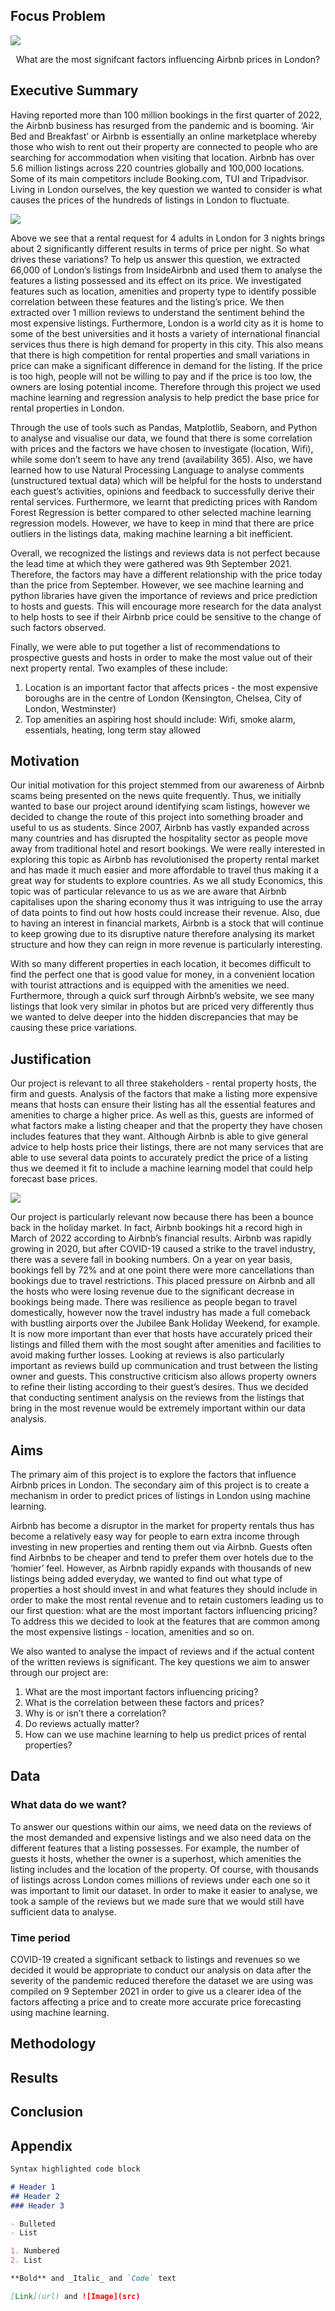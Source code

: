 
## Focus Problem


![](Images/image10.jpg)
<p align="center"> What are the most signifcant factors influencing Airbnb prices in London? </p>

## Executive Summary 
Having reported more than 100 million bookings in the first quarter of 2022, the Airbnb business has resurged from the pandemic and is booming. ‘Air Bed and Breakfast’ or Airbnb is essentially an online marketplace whereby those who wish to rent out their property are connected to people who are searching for accommodation when visiting that location. Airbnb has over 5.6 million listings across 220 countries globally and 100,000 locations. Some of its main competitors include Booking.com, TUI and Tripadvisor. 
Living in London ourselves, the key question we wanted to consider is what causes the prices of the hundreds of listings in London to fluctuate. 

![](Images/airbnb.png)
<p align="center">
  
Above we see that a rental request for 4 adults in London for 3 nights brings about 2 significantly different results in terms of price per night. So what drives these variations? To help us answer this question, we extracted 66,000 of London’s listings from InsideAirbnb and used them to analyse the features a listing possessed and its effect on its price. We investigated features such as location, amenities and property type to identify possible correlation between these features and the listing’s price. We then extracted over 1 million reviews to understand the sentiment behind the most expensive listings. Furthermore, London is a world city as it is home to some of the best universities and it hosts a variety of international financial services thus there is high demand for property in this city. This also means that there is high competition for rental properties and small variations in price can make a significant difference in demand for the listing. If the price is too high, people will not be willing to pay and if the price is too low, the owners are losing potential income. Therefore through this project we used machine learning and regression analysis to help predict the base price for rental properties in London. 

Through the use of tools such as Pandas, Matplotlib, Seaborn, and Python to analyse and visualise our data, we found that there is some correlation with prices and the factors we have chosen to investigate (location, Wifi), while some don’t seem to have any trend (availability 365). Also, we have learned how to use Natural Processing Language to analyse comments (unstructured textual data)  which will be helpful for the hosts to understand each  guest’s activities, opinions and feedback to successfully derive their rental services. Furthermore, we learnt that predicting prices with Random Forest Regression is better compared to other selected machine learning regression models. However, we have to keep in mind that there are price outliers in the listings data, making machine learning a bit inefficient. 

Overall, we recognized the listings and reviews data is not perfect because the lead time at which they were gathered was 9th September 2021. Therefore, the factors may have a different relationship with the price today than the price from September. However, we see machine learning and python libraries have given the importance of reviews and price prediction to hosts and guests. This will encourage more research for the data analyst to help hosts to see if their Airbnb price could be sensitive to the change of such factors observed. 

Finally, we were able to put together a list of recommendations to prospective guests and hosts in order to make the most value out of their next property rental. Two examples of these include:
1. Location is an important factor that affects prices - the most expensive boroughs are in the centre of London (Kensington, Chelsea, City of London, Westminster) 
2. Top amenities an aspiring host should include: Wifi, smoke alarm, essentials, heating, long term stay allowed

## Motivation
Our initial motivation for this project stemmed from our awareness of Airbnb scams being presented on the news quite frequently. Thus, we initially wanted to base our project around identifying scam listings, however we decided to change the route of this project into something broader and useful to us as students. Since 2007, Airbnb has vastly expanded across many countries and has disrupted the hospitality sector as people move away from traditional hotel and resort bookings. We were really interested in exploring this topic as Airbnb has revolutionised the property rental market and has made it much easier and more affordable to travel thus making it a great way for students to explore countries. As we all study Economics, this topic was of particular relevance to us as we are aware that Airbnb capitalises upon the sharing economy thus it was intriguing to use the array of data points to find out how hosts could increase their revenue. Also, due to having an interest in financial markets, Airbnb is a stock that will continue to keep growing due to its disruptive nature therefore analysing its market structure and how they can reign in more revenue is particularly interesting. 

With so many different properties in each location, it becomes difficult to find the perfect one that is good value for money, in a convenient location with tourist attractions and is equipped with the amenities we need. Furthermore, through a quick surf through Airbnb’s website, we see many listings that look very similar in photos but are priced very differently thus we wanted to delve deeper into the hidden discrepancies that may be causing these price variations. 

## Justification
Our project is relevant to all three stakeholders - rental property hosts, the firm and guests. Analysis of the factors that make a listing more expensive means that hosts can ensure their listing has all the essential features and amenities to charge a higher price. As well as this, guests are informed of what factors make a listing cheaper and that the property they have chosen includes features that they want. Although Airbnb is able to give general advice to help hosts price their listings, there are not many services that are able to use several data points to accurately predict the price of a listing thus we deemed it fit to include a machine learning model that could help forecast base prices.  

![](Images/justification.png)
<p align="center">

Our project is particularly relevant now because there has been a bounce back in the holiday market. In fact, Airbnb bookings hit a record high in March of 2022 according to Airbnb’s financial results. Airbnb was rapidly growing in 2020, but after COVID-19 caused a strike to the travel industry, there was a severe fall in booking numbers. On a year on year basis, bookings fell by 72% and at one point there were more cancellations than bookings due to travel restrictions. This placed pressure on Airbnb and all the hosts who were losing revenue due to the significant decrease in bookings being made. There was resilience as people began to travel domestically, however now the travel industry has made a full comeback with bustling airports over the Jubilee Bank Holiday Weekend, for example. It is now more important than ever that hosts have accurately priced their listings and filled them with the most sought after amenities and facilities to avoid making further losses. Looking at reviews is also particularly important as reviews build up communication and trust between the listing owner and guests. This constructive criticism also allows property owners to refine their listing according to their guest’s desires. Thus we decided that conducting sentiment analysis on the reviews from the listings  that bring in the most revenue would be extremely important within our data analysis. 

## Aims
The primary aim of this project is to explore the factors that influence Airbnb prices in London. The secondary aim of this project is to create a mechanism in order to predict prices of listings in London using machine learning.

Airbnb has become a disruptor in the market for property rentals thus has become a relatively easy way for people to earn extra income through investing in new properties and renting them out via Airbnb. Guests often find Airbnbs to be cheaper and tend to prefer them over hotels due to the ‘homier’ feel. However, as Airbnb rapidly expands with thousands of new listings being added everyday, we wanted to find out what type of properties a host should invest in and what features they should include in order to make the most rental revenue and to retain customers leading us to our first question: what are the most important factors influencing pricing? To address this we decided to look at the features that are common among the most expensive listings - location, amenities and so on.

We also wanted to analyse the impact of reviews and if the actual content of the written reviews is significant. 
The key questions we aim to answer through our project are: 

1. What are the most important factors influencing pricing?
2. What is the correlation between these factors and prices?
3. Why is or isn’t there a correlation?
4. Do reviews actually matter?
5. How can we use machine learning to help us predict prices of rental properties?

## Data
### What data do we want?
  
To answer our questions within our aims, we need data on the reviews of the most demanded and expensive listings and we also need data on the different features that a listing possesses. For example, the number of guests it hosts, whether the owner is a superhost, which amenities the listing includes and the location of the property. Of course, with thousands of listings across London comes millions of reviews under each one so it was important to limit our dataset. In order to make it easier to analyse, we took a sample of the reviews but we made sure that we would still have sufficient data to analyse. 

### Time period
  
COVID-19 created a significant setback to listings and revenues so we decided it would be appropriate to conduct our analysis on data after the severity of the pandemic reduced therefore the dataset we are using was compiled on 9 September 2021 in order to give us a clearer idea of the factors affecting a price and to create more accurate price forecasting using machine learning.

## Methodology
## Results


## Conclusion


## Appendix

```markdown
Syntax highlighted code block

# Header 1
## Header 2
### Header 3

- Bulleted
- List

1. Numbered
2. List

**Bold** and _Italic_ and `Code` text

[Link](url) and ![Image](src)
```

